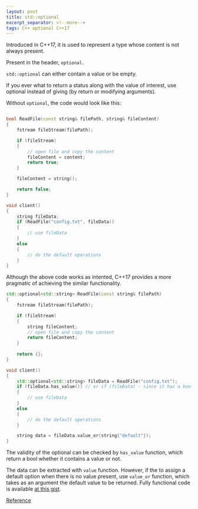 ```yaml
---
layout: post
title: std::optional
excerpt_separator: <!--more-->
tags: C++ optional C++17
---
```


Introduced in C++17, it is used to represent a type whose content is not always present.

<!--more-->

Present in the header, `optional`.

`std::optional` can either contain a value or be empty.

If you ever what to return a status along with the value of interest, use optional instead of giving (by return or modifying arguments).

Without `optional`, the code would look like this:

``` cpp

bool ReadFile(const string& filePath, string& fileContent)
{
    fstream fileStream(filePath);

    if (fileStream)
    {
        // open file and copy the content
        fileContent = content;
        return true;
    }

    fileContent = string();

    return false;
}

void client()
{
    string fileData;
    if (ReadFile("config.txt", fileData))
    {
        // use fileData
    }
    else
    {
        // do the default operations
    }
}
```

Although the above code works as intented, C++17 provides a more pragmatic of achieving the similar functionality.

``` cpp
std::optional<std::string> ReadFile(const string& filePath)
{
    fstream fileStream(filePath);

    if (fileStream)
    {
        string fileContent;
        // open file and copy the content
        return fileContent;
    }
    
    return {};
}

void client()
{
    std::optional<std::string> fileData = ReadFile("config.txt");
    if (fileData.has_value()) // or if (fileData) - since it has a boolean operator
    {
        // use fileData
    }
    else
    {
        // do the default operations
    }

    string data = fileData.value_or(string{"default"});
}

```

The validity of the optional can be checked by `has_value` function, which return a bool whether it contains a value or not.

The data can be extracted with `value` function. However, if the to assign a default option when there is no value present, use `value_or` function, which takes as an argument the default value to be returned. Fully functional code is available [at this gist](https://gist.github.com/naveenspace7/2be0fe067bd87017211999f64f6dba69).

[Reference](https://en.cppreference.com/w/cpp/utility/optional)